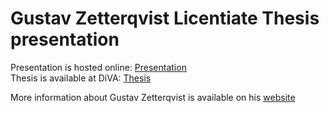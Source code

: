 # Gustav Zetterqvist Licentiate Thesis presentation
Presentation is hosted online: [Presentation](https://gustavzet.github.io/Licentiate-Presentation/LicPresentation.html#/7) <br>
Thesis is available at DiVA: [Thesis](https://doi.org/10.3384/9789180758307)

More information about Gustav Zetterqvist is available on his [website](https://liu.se/en/employee/gusze47) 
